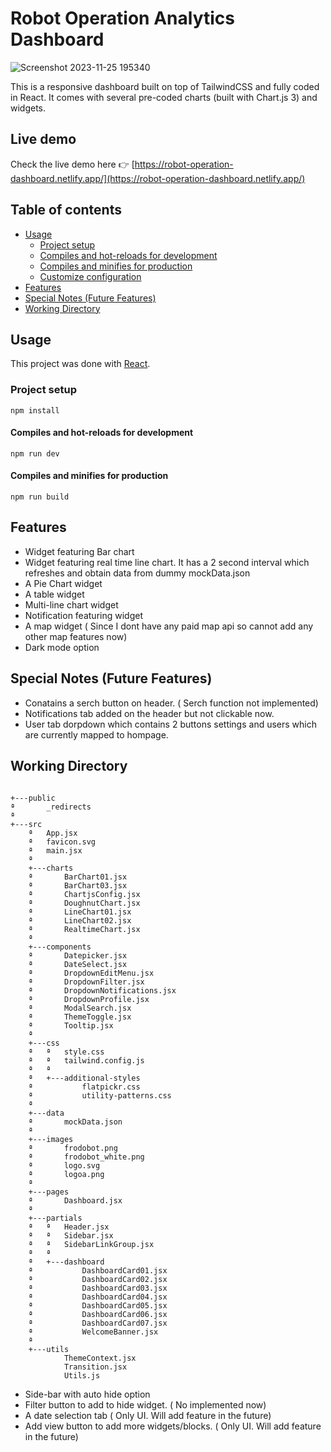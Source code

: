 # Robot Operation Analytics Dashboard 

![Screenshot 2023-11-25 195340](https://github.com/shaikh1994/Robot-Operation-Dashboard/assets/43321233/27037f3b-2a98-4e7f-b671-36395b1c12b5)

This is a responsive dashboard  built on top of TailwindCSS and fully coded in React. It comes with several pre-coded charts (built with Chart.js 3) and widgets.

## Live demo

Check the live demo here 👉️ [https://robot-operation-dashboard.netlify.app/](https://robot-operation-dashboard.netlify.app/)

## Table of contents

* [Usage](#usage)
  * [Project setup](#project-setup)
  * [Compiles and hot-reloads for development](#compiles-and-hot-reloads-for-development)
  * [Compiles and minifies for production](#compiles-and-minifies-for-production)
  * [Customize configuration](#customize-configuration)
* [Features](#Features)            
* [Special Notes (Future Features)](#Special-Notes)
* [Working Directory](#Working-Directory)   

## Usage

This project was done with [React](https://react.dev/).

### Project setup
```
npm install
```

#### Compiles and hot-reloads for development
```
npm run dev
```

#### Compiles and minifies for production
```
npm run build
```


## Features

- Widget featuring Bar chart
- Widget featuring real time line chart. It has a 2 second interval which refreshes and obtain data from dummy mockData.json
- A Pie Chart widget
- A table widget
- Multi-line chart widget
- Notification featuring widget
- A map widget ( Since I dont have any paid map api so cannot add any other map features now)
- Dark mode option

## Special Notes (Future Features)

- Conatains a serch button on header. ( Serch function not implemented)
- Notifications tab added on the header but not clickable now.
- User tab dorpdown which contains 2 buttons settings and users which are currently mapped to hompage.

## Working Directory    
```

+---public
ª       _redirects
ª       
+---src
    ª   App.jsx
    ª   favicon.svg
    ª   main.jsx
    ª   
    +---charts
    ª       BarChart01.jsx
    ª       BarChart03.jsx
    ª       ChartjsConfig.jsx
    ª       DoughnutChart.jsx
    ª       LineChart01.jsx
    ª       LineChart02.jsx
    ª       RealtimeChart.jsx
    ª       
    +---components
    ª       Datepicker.jsx
    ª       DateSelect.jsx
    ª       DropdownEditMenu.jsx
    ª       DropdownFilter.jsx
    ª       DropdownNotifications.jsx
    ª       DropdownProfile.jsx
    ª       ModalSearch.jsx
    ª       ThemeToggle.jsx
    ª       Tooltip.jsx
    ª       
    +---css
    ª   ª   style.css
    ª   ª   tailwind.config.js
    ª   ª   
    ª   +---additional-styles
    ª           flatpickr.css
    ª           utility-patterns.css
    ª           
    +---data
    ª       mockData.json
    ª       
    +---images
    ª       frodobot.png
    ª       frodobot_white.png
    ª       logo.svg
    ª       logoa.png
    ª       
    +---pages
    ª       Dashboard.jsx
    ª       
    +---partials
    ª   ª   Header.jsx
    ª   ª   Sidebar.jsx
    ª   ª   SidebarLinkGroup.jsx
    ª   ª   
    ª   +---dashboard
    ª           DashboardCard01.jsx
    ª           DashboardCard02.jsx
    ª           DashboardCard03.jsx
    ª           DashboardCard04.jsx
    ª           DashboardCard05.jsx
    ª           DashboardCard06.jsx
    ª           DashboardCard07.jsx
    ª           WelcomeBanner.jsx
    ª           
    +---utils
            ThemeContext.jsx
            Transition.jsx
            Utils.js
```

- Side-bar with auto hide option
- Filter button to add to hide widget. ( No implemented now)
- A date selection tab ( Only UI. Will add feature in the future)
- Add view button to add more widgets/blocks. ( Only UI. Will add feature in the future)

